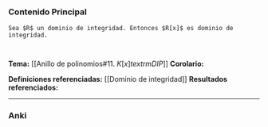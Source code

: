 ### Contenido Principal

```ad-theorem
Sea $R$ un dominio de integridad. Entonces $R[x]$ es dominio de integridad.
```

```ad-proof


```

**Tema:** [[Anillo de polinomios#11. $K[x] textrm{ DIP}$]]
**Corolario:**

**Definiciones referenciadas:** [[Dominio de integridad]]
**Resultados referenciados:**

---
### Anki
